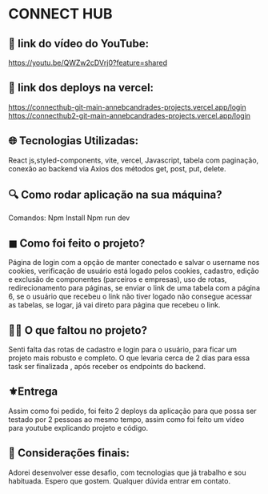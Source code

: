 #  CONNECT HUB 

## 🎥 link do vídeo do YouTube:
https://youtu.be/QWZw2cDVrj0?feature=shared

## 🚀 link dos deploys na vercel: 
https://connecthub-git-main-annebcandrades-projects.vercel.app/login
https://connecthub2-git-main-annebcandrades-projects.vercel.app/login

## 🌐 Tecnologias Utilizadas:
React js,styled-components, vite, vercel, Javascript, tabela com paginação, conexão ao backend via Axios dos métodos get, post, put, delete. 

## 🔍 Como rodar aplicação na sua máquina? 
Comandos: Npm Install Npm run dev 

## ◼︎ Como foi feito o projeto? 
Página de login com a opção de manter conectado e salvar o username nos cookies, verificação de usuário está logado pelos cookies, cadastro, edição e exclusão de componentes (parceiros e empresas), uso de rotas, redirecionamento para páginas, se enviar o link de uma tabela com a página 6, se o usuário que recebeu o link não tiver logado não consegue acessar as tabelas, se logar, já vai direto para página que recebeu o link. 

## ✍🏻 O que faltou no projeto? 
Senti falta das rotas de cadastro e login para o usuário, para ficar um projeto mais robusto e completo. O que levaria cerca de 2 dias para essa task ser finalizada , após receber os endpoints do backend. 

## ⚜️Entrega
Assim como foi pedido, foi feito 2 deploys da aplicação para que possa ser testado por 2 pessoas ao mesmo tempo, assim como foi feito um vídeo para youtube explicando projeto e código. 


## 💎 Considerações finais: 
Adorei desenvolver esse desafio, com tecnologias que já trabalho e sou habituada. Espero que gostem. Qualquer dúvida entrar em contato. 
